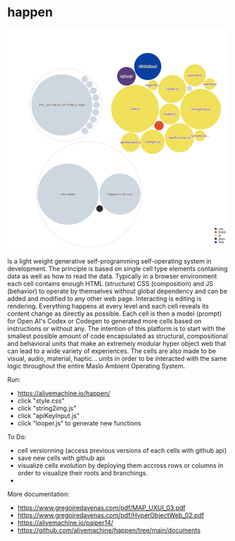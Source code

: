 # happen
 
![Visualization of this repo](./diagram.svg)
 
Is a light weight generative self-programming self-operating system in development. 
The principle is based on single cell type elements containing data as well as how to read the data. Typically in a browser environment each cell contains enough HTML (structure) CSS (composition) and JS (behavior) to operate by themselves without global dependency and can be added and modified to any other web page. Interacting is editing is rendering. Everything happens at every level and each cell reveals its content change as directly as possible. Each cell is then a model (prompt) for Open AI's Codex or Codegen to generated more cells based on instructions or without any. The intention of this platform is to start with the smallest possible amount of code encapsulated as structural, compositional and behavioral units that make an extremely modular hyper object web that can lead to a wide variety of experiences.
The cells are also made to be visual, audio, material, haptic... units in order to be interacted with the same logic throughout the entire Maslo Ambient Operating System.

Run:
- https://alivemachine.io/happen/
- click "style.css"
- click "string2img.js"
- click "apiKeyInput.js"
- click "looper.js" to generate new functions

To Do:
- cell versionning (access previous versions of each cells with github api)
- save new cells with github api
- visualize cells evolution by deploying them accross rows or columns in order to visualize their roots and branchings.
- 

More documentation:
- https://www.gregoiredavenas.com/pdf/MAP_UXUI_03.pdf
- https://www.gregoiredavenas.com/pdf/HyperObjectWeb_02.pdf
- https://alivemachine.io/paiper14/
- https://github.com/alivemachine/happen/tree/main/documents
